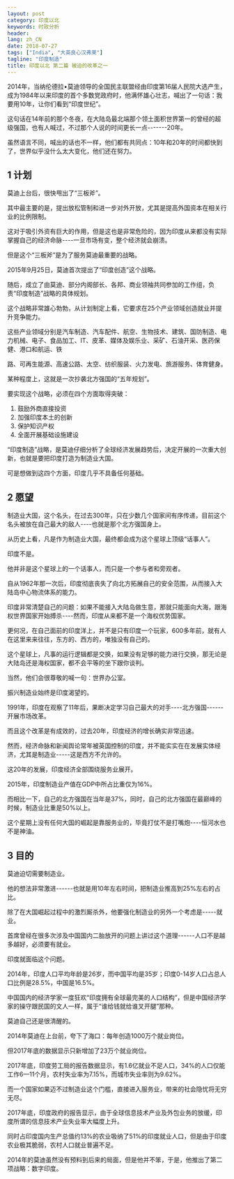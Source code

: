 ```yaml
---
layout: post
category: 印度以北
keywords: 时政分析
header:
lang: zh_CN 
date: 2018-07-27
tags: ["India", "大英良心汉弗莱"]
tagline: "印度制造"
title: 印度以北 第二篇 被迫的改革之一
---
```


2014年，当纳伦德拉•莫迪领导的全国民主联盟经由印度第16届人民院大选产生，成为1984年以来印度的首个多数党政府时，他满怀雄心壮志，喊出了一句话：我要用10年，让你们看到“印度世纪”。

这句话在14年前的那个冬夜，在大陆岛最北端那个领土面积世界第一的曾经的超级强国，也有人喊过，不过那个人说的时间更长一点-------20年。

虽然语言不同，喊出的话也不一样，他们都有共同点：10年和20年的时间都快到了，世界似乎没什么太大变化，他们还在努力。

## 1 计划

莫迪上台后，很快甩出了“三板斧”。

其中最主要的是，提出放松管制和进一步对外开放，尤其是提高外国资本在相关行业的比例限制。

这对于吸引外资有巨大的作用，但是这也是非常危险的，因为印度从来都没有实际掌握自己的经济命脉----一旦市场有变，整个经济就会崩溃。

但是这个“三板斧”是为了服务莫迪最重要的战略。

2015年9月25日，莫迪首次提出了“印度创造”这个战略。

随后，成立了由莫迪、部分内阁部长、各邦、商业领袖共同参加的工作组，负责“印度制造”战略的具体规划。

这个战略非常雄心勃勃，从计划制定上看，它要求在25个产业领域创造就业并提升竞争能力。

这些产业领域分别是汽车制造、汽车配件、航空、生物技术、建筑、国防制造、电力机械、电子、食品加工、IT、皮革、媒体及娱乐业、采矿、石油开采、医药保健、港口和航运、铁

路、可再生能源、高速公路、太空、纺织服装、火力发电、旅游服务、体育健身。

某种程度上，这就是一次抄袭北方强国的“五年规划”。

要实现这个战略，必须在四个方面取得突破：

1. 鼓励外商直接投资
2. 加强印度本土的创新
3. 保护知识产权
4. 全面开展基础设施建设

“印度制造”战略，是莫迪仔细分析了全球经济发展趋势后，决定开展的一次重大创新，也就是要把印度打造为制造业大国。

可是想做到这四个方面，印度几乎不具备任何基础。

## 2 愿望

制造业大国，这个名头，在过去300年，只在少数几个国家间有序传递，目前这个名头被放在自己最大的敌人----也就是那个北方强国身上。

从历史上看，凡是作为制造业大国，最终都会成为这个星球上顶级“话事人”。

印度不是。

他并非是这个星球上的一个话事人，而只是一个参与者和旁观者。

自从1962年那一次后，印度彻底丧失了向北方拓展自己的安全范围，从而接入大陆岛中心物流体系的能力。

印度非常清楚自己的问题：如果不能接入大陆岛做生意，那就只能面向大海，跟海权世界国家开始搏杀----然而，印度从来都不是一个海权优势国家。

更何况，在自己面前的印度洋上，并不是只有印度一个玩家，600多年前，就有人在这里来来往往，东方的、西方的，唯独没有自己的。

这个星球上，凡事的运行逻辑都是交换，如果没有足够的能力进行交换，那无论是大陆岛还是海权国家，都不会平等的坐下跟你谈判。

当然，他们会很尊敬的喊一句：世界办公室。

振兴制造业始终是印度渴望的。

1991年，印度在观察了11年后，果断决定学习自己最大的对手----北方强国------开展市场改革。

而且这个改革是有成效的，过去20年，印度经济的增长确实非常迅速。

然而，经济命脉和新闻舆论常年被英国控制的印度，并不能实实在在发展实体经济，尤其是制造业-----这是西方不允许的。

这20年的发展，印度经济全部围绕服务业展开。

2015年，印度制造业产值在GDP中所占比重仅为16%。

而相比一下，自己的北方强国在当年是37%，同时，自己的北方强国在最巅峰的时候，制造业比重是50%以上。

这个星期上没有任何大国的崛起是靠服务业的，毕竟打仗不是打嘴炮----恒河水也不是神油。

## 3 目的

莫迪迫切需要制造业。

他的想法非常激进------也就是用10年左右时间，把制造业推高到25%左右的占比。

除了在大国崛起过程中的激烈厮杀外，他要强化制造业的另外一个考虑是-----就业。

首席曾经在很多次涉及中国国内二胎放开的问题上讲过这个道理------人口不是越多越好，必须要有就业。

印度就面临这个问题。

2014年，印度人口平均年龄是26岁，而中国平均是35岁；印度0-14岁人口占总人口比例是28.5%，中国是16.5%。

中国国内的经济学家一度狂欢“印度拥有全球最完美的人口结构”，但是中国经济学家的操守跟民国的文人一样，属于“谁给钱就给谁叉开腿”那种。

莫迪自己还是很清醒的。

2014年莫迪在上台前，夸下了海口：每年创造1000万个就业岗位。

但2017年底的数据显示只新增加了23万个就业岗位。

2017年底，印度劳工局的报告数据显示，有1.6亿就业不足人口，34%的人口仅能工作6—11个月，农村失业率为7.15%，而城市失业率则为9.62%。

而一个国家如果迈不过制造业这个门槛，直接进入服务业，带来的社会隐忧将无穷无尽。

2017年底，印度政府的报告显示，由于全球信息技术产业及外包业务的放缓，印度所谓的信息技术产业失业率大幅度上升。

同时占印度国内生产总值约13%的农业吸纳了51%的印度就业人口，但是由于印度农业极其脆弱，农村人口就业普遍不足。

2014年的莫迪虽然没有预料到后来的局面，但是他并不笨，于是，他推出了第二项战略：数字印度。

